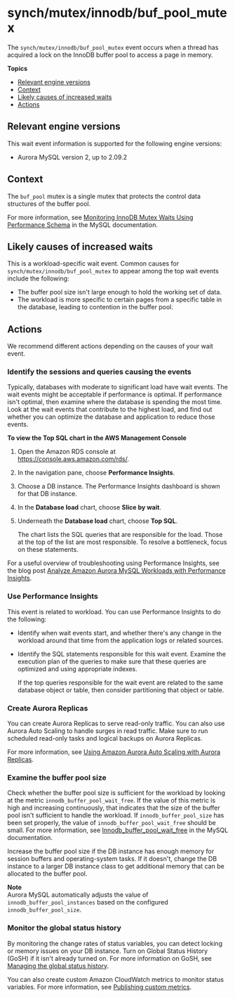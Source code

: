 # synch/mutex/innodb/buf\_pool\_mutex<a name="ams-waits.bufpoolmutex"></a>

The `synch/mutex/innodb/buf_pool_mutex` event occurs when a thread has acquired a lock on the InnoDB buffer pool to access a page in memory\.

**Topics**
+ [Relevant engine versions](#ams-waits.bufpoolmutex.context.supported)
+ [Context](#ams-waits.bufpoolmutex.context)
+ [Likely causes of increased waits](#ams-waits.bufpoolmutex.causes)
+ [Actions](#ams-waits.bufpoolmutex.actions)

## Relevant engine versions<a name="ams-waits.bufpoolmutex.context.supported"></a>

This wait event information is supported for the following engine versions:
+ Aurora MySQL version 2, up to 2\.09\.2

## Context<a name="ams-waits.bufpoolmutex.context"></a>

The `buf_pool` mutex is a single mutex that protects the control data structures of the buffer pool\.

For more information, see [Monitoring InnoDB Mutex Waits Using Performance Schema](https://dev.mysql.com/doc/refman/5.7/en/monitor-innodb-mutex-waits-performance-schema.html) in the MySQL documentation\.

## Likely causes of increased waits<a name="ams-waits.bufpoolmutex.causes"></a>

This is a workload\-specific wait event\. Common causes for `synch/mutex/innodb/buf_pool_mutex` to appear among the top wait events include the following:
+ The buffer pool size isn't large enough to hold the working set of data\.
+ The workload is more specific to certain pages from a specific table in the database, leading to contention in the buffer pool\.

## Actions<a name="ams-waits.bufpoolmutex.actions"></a>

We recommend different actions depending on the causes of your wait event\.

### Identify the sessions and queries causing the events<a name="ams-waits.bufpoolmutex.actions.identify"></a>

Typically, databases with moderate to significant load have wait events\. The wait events might be acceptable if performance is optimal\. If performance isn't optimal, then examine where the database is spending the most time\. Look at the wait events that contribute to the highest load, and find out whether you can optimize the database and application to reduce those events\.

**To view the Top SQL chart in the AWS Management Console**

1. Open the Amazon RDS console at [https://console\.aws\.amazon\.com/rds/](https://console.aws.amazon.com/rds/)\.

1. In the navigation pane, choose **Performance Insights**\.

1. Choose a DB instance\. The Performance Insights dashboard is shown for that DB instance\.

1. In the **Database load** chart, choose **Slice by wait**\.

1. Underneath the **Database load** chart, choose **Top SQL**\.

   The chart lists the SQL queries that are responsible for the load\. Those at the top of the list are most responsible\. To resolve a bottleneck, focus on these statements\.

For a useful overview of troubleshooting using Performance Insights, see the blog post [Analyze Amazon Aurora MySQL Workloads with Performance Insights](https://aws.amazon.com/blogs/database/analyze-amazon-aurora-mysql-workloads-with-performance-insights/)\.

### Use Performance Insights<a name="ams-waits.bufpoolmutex.actions.action1"></a>

This event is related to workload\. You can use Performance Insights to do the following:
+ Identify when wait events start, and whether there's any change in the workload around that time from the application logs or related sources\.
+ Identify the SQL statements responsible for this wait event\. Examine the execution plan of the queries to make sure that these queries are optimized and using appropriate indexes\.

  If the top queries responsible for the wait event are related to the same database object or table, then consider partitioning that object or table\.

### Create Aurora Replicas<a name="ams-waits.bufpoolmutex.actions.action2"></a>

You can create Aurora Replicas to serve read\-only traffic\. You can also use Aurora Auto Scaling to handle surges in read traffic\. Make sure to run scheduled read\-only tasks and logical backups on Aurora Replicas\.

For more information, see [Using Amazon Aurora Auto Scaling with Aurora Replicas](Aurora.Integrating.AutoScaling.md)\.

### Examine the buffer pool size<a name="ams-waits.bufpoolmutex.actions.action3"></a>

Check whether the buffer pool size is sufficient for the workload by looking at the metric `innodb_buffer_pool_wait_free`\. If the value of this metric is high and increasing continuously, that indicates that the size of the buffer pool isn't sufficient to handle the workload\. If `innodb_buffer_pool_size` has been set properly, the value of `innodb_buffer_pool_wait_free` should be small\. For more information, see [Innodb\_buffer\_pool\_wait\_free](https://dev.mysql.com/doc/refman/5.7/en/server-status-variables.html#statvar_Innodb_buffer_pool_wait_free) in the MySQL documentation\.

Increase the buffer pool size if the DB instance has enough memory for session buffers and operating\-system tasks\. If it doesn't, change the DB instance to a larger DB instance class to get additional memory that can be allocated to the buffer pool\.

**Note**  
Aurora MySQL automatically adjusts the value of `innodb_buffer_pool_instances` based on the configured `innodb_buffer_pool_size`\.

### Monitor the global status history<a name="ams-waits.bufpoolmutex.actions.action4"></a>

By monitoring the change rates of status variables, you can detect locking or memory issues on your DB instance\. Turn on Global Status History \(GoSH\) if it isn't already turned on\. For more information on GoSH, see [Managing the global status history](https://docs.aws.amazon.com/AmazonRDS/latest/UserGuide/Appendix.MySQL.CommonDBATasks.html#Appendix.MySQL.CommonDBATasks.GoSH)\.

You can also create custom Amazon CloudWatch metrics to monitor status variables\. For more information, see [Publishing custom metrics](https://docs.aws.amazon.com/AmazonCloudWatch/latest/monitoring/publishingMetrics.html)\.